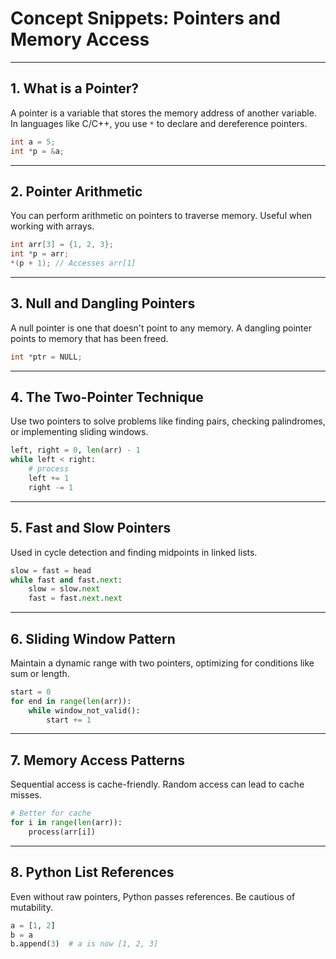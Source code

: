 # Concept Snippets: Pointers and Memory Access

---

## 1. What is a Pointer?

A pointer is a variable that stores the memory address of another variable. In languages like C/C++, you use `*` to declare and dereference pointers.

```c
int a = 5;
int *p = &a;
```

---

## 2. Pointer Arithmetic

You can perform arithmetic on pointers to traverse memory. Useful when working with arrays.

```c
int arr[3] = {1, 2, 3};
int *p = arr;
*(p + 1); // Accesses arr[1]
```

---

## 3. Null and Dangling Pointers

A null pointer is one that doesn't point to any memory. A dangling pointer points to memory that has been freed.

```c
int *ptr = NULL;
```

---

## 4. The Two-Pointer Technique

Use two pointers to solve problems like finding pairs, checking palindromes, or implementing sliding windows.

```python
left, right = 0, len(arr) - 1
while left < right:
    # process
    left += 1
    right -= 1
```

---

## 5. Fast and Slow Pointers

Used in cycle detection and finding midpoints in linked lists.

```python
slow = fast = head
while fast and fast.next:
    slow = slow.next
    fast = fast.next.next
```

---

## 6. Sliding Window Pattern

Maintain a dynamic range with two pointers, optimizing for conditions like sum or length.

```python
start = 0
for end in range(len(arr)):
    while window_not_valid():
        start += 1
```

---

## 7. Memory Access Patterns

Sequential access is cache-friendly. Random access can lead to cache misses.

```python
# Better for cache
for i in range(len(arr)):
    process(arr[i])
```

---

## 8. Python List References

Even without raw pointers, Python passes references. Be cautious of mutability.

```python
a = [1, 2]
b = a
b.append(3)  # a is now [1, 2, 3]
```
